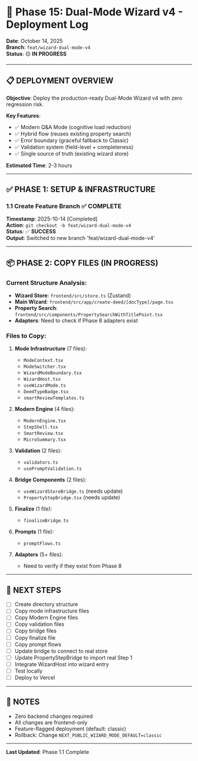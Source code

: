 # 🚀 Phase 15: Dual-Mode Wizard v4 - Deployment Log

**Date**: October 14, 2025  
**Branch**: `feat/wizard-dual-mode-v4`  
**Status**: 🟡 **IN PROGRESS**

---

## 📋 DEPLOYMENT OVERVIEW

**Objective**: Deploy the production-ready Dual-Mode Wizard v4 with zero regression risk.

**Key Features**:
- ✅ Modern Q&A Mode (cognitive load reduction)
- ✅ Hybrid flow (reuses existing property search)
- ✅ Error boundary (graceful fallback to Classic)
- ✅ Validation system (field-level + completeness)
- ✅ Single source of truth (existing wizard store)

**Estimated Time**: 2-3 hours

---

## ✅ PHASE 1: SETUP & INFRASTRUCTURE

### 1.1 Create Feature Branch ✅ COMPLETE
**Timestamp**: 2025-10-14 [Completed]  
**Action**: `git checkout -b feat/wizard-dual-mode-v4`  
**Status**: ✅ **SUCCESS**  
**Output**: Switched to new branch 'feat/wizard-dual-mode-v4'

---

## 📦 PHASE 2: COPY FILES (IN PROGRESS)

### Current Structure Analysis:
- **Wizard Store**: `frontend/src/store.ts` (Zustand)
- **Main Wizard**: `frontend/src/app/create-deed/[docType]/page.tsx`
- **Property Search**: `frontend/src/components/PropertySearchWithTitlePoint.tsx`
- **Adapters**: Need to check if Phase 8 adapters exist

### Files to Copy:
1. **Mode Infrastructure** (7 files):
   - `ModeContext.tsx`
   - `ModeSwitcher.tsx`
   - `WizardModeBoundary.tsx`
   - `WizardHost.tsx`
   - `useWizardMode.ts`
   - `DeedTypeBadge.tsx`
   - `smartReviewTemplates.ts`

2. **Modern Engine** (4 files):
   - `ModernEngine.tsx`
   - `StepShell.tsx`
   - `SmartReview.tsx`
   - `MicroSummary.tsx`

3. **Validation** (2 files):
   - `validators.ts`
   - `usePromptValidation.ts`

4. **Bridge Components** (2 files):
   - `useWizardStoreBridge.ts` (needs update)
   - `PropertyStepBridge.tsx` (needs update)

5. **Finalize** (1 file):
   - `finalizeBridge.ts`

6. **Prompts** (1 file):
   - `promptFlows.ts`

7. **Adapters** (5+ files):
   - Need to verify if they exist from Phase 8

---

## 🎯 NEXT STEPS

- [ ] Create directory structure
- [ ] Copy mode infrastructure files
- [ ] Copy Modern Engine files
- [ ] Copy validation files
- [ ] Copy bridge files
- [ ] Copy finalize file
- [ ] Copy prompt flows
- [ ] Update bridge to connect to real store
- [ ] Update PropertyStepBridge to import real Step 1
- [ ] Integrate WizardHost into wizard entry
- [ ] Test locally
- [ ] Deploy to Vercel

---

## 📝 NOTES

- Zero backend changes required
- All changes are frontend-only
- Feature-flagged deployment (default: classic)
- Rollback: Change `NEXT_PUBLIC_WIZARD_MODE_DEFAULT=classic`

---

**Last Updated**: Phase 1.1 Complete

